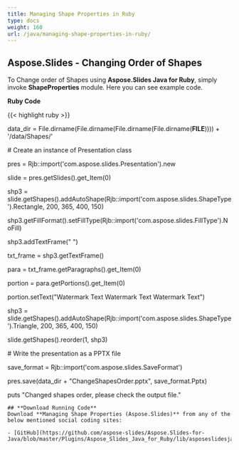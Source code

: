```yaml
---
title: Managing Shape Properties in Ruby
type: docs
weight: 160
url: /java/managing-shape-properties-in-ruby/
---
```


## **Aspose.Slides - Changing Order of Shapes**
To Change order of Shapes using **Aspose.Slides Java for Ruby**, simply invoke **ShapeProperties** module. Here you can see example code.

**Ruby Code**

{{< highlight ruby >}}

 data_dir = File.dirname(File.dirname(File.dirname(File.dirname(__FILE__)))) + '/data/Shapes/'



\# Create an instance of Presentation class

pres = Rjb::import('com.aspose.slides.Presentation').new

slide = pres.getSlides().get_Item(0)

shp3 = slide.getShapes().addAutoShape(Rjb::import('com.aspose.slides.ShapeType').Rectangle, 200, 365, 400, 150)

shp3.getFillFormat().setFillType(Rjb::import('com.aspose.slides.FillType').NoFill)

shp3.addTextFrame(" ")

txt_frame = shp3.getTextFrame()

para = txt_frame.getParagraphs().get_Item(0)

portion = para.getPortions().get_Item(0)

portion.setText("Watermark Text Watermark Text Watermark Text")

shp3 = slide.getShapes().addAutoShape(Rjb::import('com.aspose.slides.ShapeType').Triangle, 200, 365, 400, 150)

slide.getShapes().reorder(1, shp3)

\# Write the presentation as a PPTX file

save_format = Rjb::import('com.aspose.slides.SaveFormat')

pres.save(data_dir + "ChangeShapesOrder.pptx", save_format.Pptx)

puts "Changed shapes order, please check the output file."

```
## **Download Running Code**
Download **Managing Shape Properties (Aspose.Slides)** from any of the below mentioned social coding sites:

- [GitHub](https://github.com/aspose-slides/Aspose.Slides-for-Java/blob/master/Plugins/Aspose_Slides_Java_for_Ruby/lib/asposeslidesjava/Shapes/shapeproperties.rb)
